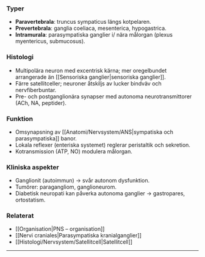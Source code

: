 ### Typer
- **Paravertebrala**: truncus sympaticus längs kotpelaren.  
- **Prevertebrala**: ganglia coeliaca, mesenterica, hypogastrica.  
- **Intramurala**: parasympatiska ganglier i/ nära målorgan (plexus myentericus, submucosus).

### Histologi
- Multipolära neuron med excentrisk kärna; mer oregelbundet arrangerade än [[Sensoriska ganglier|sensoriska ganglier]].  
- Färre satellitceller; neuroner åtskiljs av lucker bindväv och nervfiberbuntar.  
- Pre- och postganglionära synapser med autonoma neurotransmittorer (ACh, NA, peptider).

### Funktion
- Omsynapsning av [[Anatomi/Nervsystem/ANS|sympatiska och parasympatiska]] banor.  
- Lokala reflexer (enteriska systemet) reglerar peristaltik och sekretion.  
- Kotransmission (ATP, NO) modulera målorgan.

### Kliniska aspekter
- Ganglionit (autoimmun) → svår autonom dysfunktion.  
- Tumörer: paragangliom, ganglioneurom.  
- Diabetisk neuropati kan påverka autonoma ganglier → gastropares, ortostatism.

### Relaterat
- [[Organisation|PNS – organisation]]  
- [[Nervi craniales|Parasympatiska kranialganglier]]  
- [[Histologi/Nervsystem/Satellitcell|Satellitcell]]  

---
